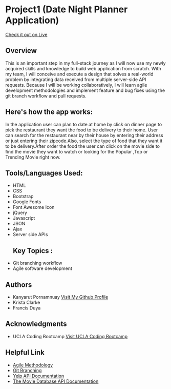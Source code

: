 # Project1 (Date Night Planner Application)
<a target="_blank" rel="nofollow" href="https://benbaba2525.github.io/Project1-Date-Night-Planer/">Check it out on Live</a>

<h2 style ="border-bottom:1px;">Overview</h2>
This is an important step in my full-stack journey as I will now use my newly acquired skills and knowledge to build web application from scratch. With my team, I will conceive and execute a design that solves a real-world problem by integrating data received from multiple server-side API requests. Because I will be working collaboratively, I will learn agile development methodologies and implement feature and bug fixes using the git branch workflow and pull requests.

<h2 style ="border-bottom:1px;">Here's how the app works:</h2>
In the application user can plan to date at home by click on dinner page to pick the restaurant they want the food to be delivery to their home. User can search for the restaurant near by their house by entering their address or just entering their zipcode.Also, select the type of food that they want it to be delivery.After order the food the user can click on the movie side to find the movie they want to watch or looking for the Popular ,Top or Trending Movie right now.


<h2 style ="border-bottom:1px;">Tools/Languages Used:</h2>

<ul>
  <li>HTML</li>
  <li>CSS</li>
  <li>Bootstrap</li>
  <li>Google Fonts</li>
  <li>Font Awesome Icon</li>
  <li>jQuery</li>
  <li>Javascript</li>
  <li>JSON</li>
  <li>Ajax</li>
  <li>Server side APIs</li>
  
  <h2 style ="border-bottom:1px;">Key Topics :</h2>

  <li>Git branching workflow</li>
  <li>Agile software development</li>
  
</ul>

<h2 style ="border-bottom:1px;">Authors</h2>
<ul>
  <li>Kanyarut Pornamnuay   <a target="_blank" rel="nofollow" href="https://github.com/benbaba2525">Visit My Github Profile</a></li>
  <li>Krista Clarke</li>
  <li>Francis Duya</li>
</ul>

<h2 style ="border-bottom:1px;">Acknowledgments</h2>
<ul>
  <li>UCLA Coding Bootcamp   <a target="_blank" rel="nofollow" href="https://bootcamp.uclaextension.edu/coding/">Visit UCLA Coding Bootcamp</a></li>
</ul>

<h2 style ="border-bottom:1px;">Helpful Link</h2>

<ul>
  <li><a target="_blank" rel="nofollow" href="https://en.wikipedia.org/wiki/Agile_software_development">Agile Methodology</a></li>
  <li><a target="_blank" rel="nofollow" href="https://git-scm.com/book/en/v2/Git-Branching-Branching-Workflows">Git Branching</a></li>
  
  <li><a target="_blank" rel="nofollow" href="https://www.yelp.com/developers/documentation/v3/get_started">Yelp API Documentation</a></li>
  
  <li><a target="_blank" rel="nofollow" href="https://developers.themoviedb.org/3/getting-started/introduction">The Movie Database API Documentation</a></li>
  
</ul>
